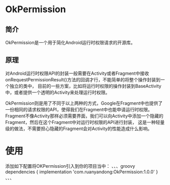 # OkPermission
## 简介
  OkPermission是一个用于简化Android运行时权限请求的开源库。
## 原理
  对Android运行时权限API的封装一般需要在Activity或者Fragment中接收onRequestPermissionResult()方法的回调才行，不能简单的将整个操作封装到一个独立的类中，
目前的一些方案，比如将运行时权限的操作封装到BaseActivity中，或者提供一个透明的Activity来处理运行时权限。

  OkPermission则是用了不同于以上两种的方式，Google在Fragment中也提供了一份相同的请求权限的API，使得我们在Fragment中也能申请运行时权限。
  Fragment不像Activity那样必须需要界面，我们可以向Activity中添加一个隐藏的Fragment，然后在这个Fragment中对运行时权限的API进行封装，
这是一种轻量级的做法，不需要担心隐藏的Fragment会对Activity的性能造成什么影响。

# 使用
  添加如下配置将OKPermission引入到你的项目当中：
、、、groovy
dependencies {
     implementation 'com.ruanyandong:OkPermission:1.0.0'
}
、、、
  
  
